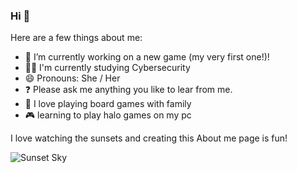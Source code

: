 ### Hi 👋

Here are a few things about me:

- 🔭 I’m currently working on a new game (my very first one!)!
- 👩‍🎓 I'm currently studying Cybersecurity
- 😄 Pronouns: She / Her
- ❓ Please ask me anything you like to lear from me.
- 🎲 I love playing board games with family
- 🎮 learning to play halo games on my pc
  
I love watching the sunsets and creating this About me page is fun!

<picture>
 <img alt="Sunset Sky" src="https://th.bing.com/th/id/OIP.zV3s3iK9VroBNP-v5Z4JNAHaEE?pid=ImgDet&w=180&h=99.02924451665312&c=7&dpr=1.3">
</picture>
